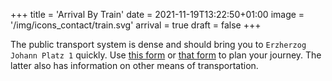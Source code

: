 +++
title = 'Arrival By Train'
date = 2021-11-19T13:22:50+01:00
image = '/img/icons_contact/train.svg'
arrival = true
draft = false
+++

The public transport system is dense and should bring you to `Erzherzog Johann Platz 1` quickly.
Use [this form](https://www.wienerlinien.at/web/wl-en/journey) or [that form](https://anachb.vor.at/) to plan your journey.
The latter also has information on other means of transportation.